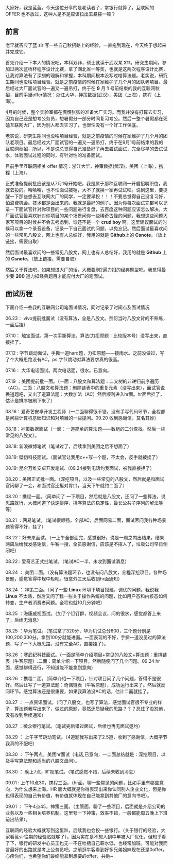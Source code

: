大家好，我是蓝蓝。今天这位分享的是老读者了，拿银行就算了，互联网的 OFFER 也不放过，这种人是不是应该拉出去暴揍一顿？

## 前言

老早就答应了蓝 sir 写一些自己秋招路上的经验，一直拖到现在，今天终于想起来并完成它。

首先介绍一下本人的情况吧，本科双非，硕士就读于武汉某 **211**。研究生期间，参加过两次蓝桥杯程序设计比赛，拿了湖北省一等奖，也就是这两次程序设计比赛，让我对算法有了深刻的理解和掌握，本科期间根本没写过啥算法题。老实说，研究生期间也没啥项目经验，就是之前疫情的时候在家维护了几个月的团队老项目。最后经过大厂面试官的一遍又一遍吊打，终于在 **9** 月 **1** 号前结束的我的互联网秋招，目前手里offer情况：浙江大华，神策数据(武汉)，美团（上海），携程（上海）。

4月的时候，整个实验室都在慌慌张张的准备大厂实习。而我并没有打算去实习，因为自己还是想考公务员，想暑假分一部分时间复习考公。然后一整个暑假都在死磕互联网大厂，因为别人都去实习了，也很怕没有一个好工作保底。

老实说，研究生期间也没啥项目经验，就是之前疫情的时候在家维护了几个月的团队老项目。最后经过大厂面试官的一遍又一遍吊打，终于在9月1号前结束的我的互联网秋招，所以，不是说总觉得自己准备好了再去尝试面试，完全尽早的去试试水，体验面试过程的同时，有针对性的准备面试。

目前手里互联网相关 offer 情况：浙江大华，神策数据(武汉)，美团（上海），携程（上海）。

正式准备提前批应该是从7月1号开始吧，我是属于那种互联网一开启招聘职位，我就去投的。哈哈哈，也不怕面试被锤，大不了就换一家再试试呗。说到这里，要提醒一下那些想去互联网大厂的同学，一定要早投！！！不要总觉得自己没复习好，怕浪费机会。技术都是面出来的。我就是最好的例子。因为你每次面试完都可以记录一下面试官针对你项目的一些问题进行复盘，去百度这种问题应该怎么解决。大厂面试官最喜欢针对你项目的某个场景问你一些稀奇古怪的问题，我想这些问题大家写项目的时候并不会去考虑到，谁还不是一个 **crud boy** 啊。这里建议面试的时候可以拿一个录音设备，记录一下自己面试的问题，以免忘记。然后面试最喜欢问的一些常见八股文，网上也有人总结好，我用的就是 **Github**上的 **Csnote**。（放上链接，需要自取）

然后面试最喜欢问的一些常见八股文，网上也有人总结好，我用的就是 **Github** 上的 **Csnote**。（放上链接，需要自取）

然后关于算法吧，如果想进大厂的话，大概要刷2遍力扣的经典题型吧。我觉得最少要  **200** 道力扣经典题目才能应付大厂的笔面试。

## 面试历程

下面介绍一些我的互联网公司笔面试情况，同时记录了时间点及面试情况

06.23： vivo提前批面试（没有算法，全是八股文。奈何当时八股文背的不熟练，一面后挂）

07.10： 触宝面试。第一次手撕算法，算法(力扣原题：比较版本号）没写出来，直接挂了。

07.12 : 字节跳动面试，手撕一道hard题，力扣原题——接雨水。之前没做过，写了个大概思路没有AC。ps:字节跳动对算法要求真的很高。

07.16： 大华电话面试。两次电话面，很水。已意向。

07.19 ：美团提前批一面。（一面：八股文和算法题：二叉树的非递归前序遍历（AC）。二面：八股文和算法题：删除链表中的重复元素（没写出来），面试官说换道题吧，又出了道算法题：大数加法（AC）然后顺利进入hr面。hr面后挂了，估计是排序被刷下来了）

08.16：爱奇艺安卓开发工程师（一二面聊得很不错，没有手写代码环节，全程都是问些计算机基础知识和对项目的一些提问。09.20 收到感谢信，莫名其妙）

08.18：神策数据面试（一面：一道简单的算法题——数组的二分查找。然后一些常见的八股文）。

08.18: 新浪微博笔试（笔试过了，后续拿到美团之后不想面了）

08.19: 壁仞科技面试。（面试官让我用c++写一个题，不太会，反手就被挂了）

08.19:  昆仑万维安卓开发笔试.（09.24接到电话约我面试，被我直接拒了）

08.20：美团正式批一面。（深挖项目，以及一些常见的八股文，然后就是和面试官闲聊了一会，和面试官还挺对胃口，当天下午就约二面了）

08.20：携程一面。（简单问了 一下项目，然后就是八股文，还问了一些算法，说思路就行，大概问道了快速排序，排序算法的稳定性，最长公共子序列的解法等等）

08.21 ：网易笔试。（笔试很顺畅，全部AC，后面网易二面，面试官问我各种场景题答得不好，挂了）

08.22：好未来面试。（一上午全部面完，感觉很好，说是一周之内出结果，结果两周后给我发感谢信，牛客一搜，全员感谢信，应该是不招人了，垃圾公司早日倒闭吧）

08.22 :  爱奇艺正式批笔试。（笔试AC一半，未收到面试消息）

08.24 ： 美团二面。（没有算法题环节，也没有问八股文，全程深挖项目，各种场景题，感觉答得中规中矩吧。很意外三天后收到hr面通知）

08.24 ： 神策二面。（问了一些 **Linux** 环境下项目搭建，调优的问题。我说我 **Linux** 不太熟，然后又问了我一些关于操作系统的问题，比如用户态和内核态如何转变，生产者消费者问题。全程也就10几分钟吧）

08.25 ：海康威视面试。（加了个钉钉群，视频会议，问的很水，感觉都答上来了，后续无消息）

08.25 ：华为笔试。（笔试拿了320分，华为机试总分600，三个题分别是100,200,300分。拿到100分就能进面。一面表现的不好，手撕一道没见过的算法题，写了一下大概思路，没有完全AC，直接挂了）。

08.26 ：寒武纪科技面试。（一面是简单介绍项目+常见的八股文+算法题：重排链表（牛客原题）.二面：简单介绍一下项目，然后随便问了几个问题。09.24 hr面，感觉聊得还行，不知道能不能拿到意向）

08.26 ：携程二面。（简单介绍一下项目，针对项目问了几个问题，答得不是很好。然后让写了一道算法题：奇偶链表（牛客原题），成功运行出来了。然后就反问环节。感觉算法还是很重要，如果我算法没AC的话，估计二面就挂了。

08.27 ：  一点资讯面试。（问了八股文，也写了算法，感觉面试官很不专业的样子，算法题我写出来了，做过的原题，竟然还质疑我的思路？？？忍住了没怼他，没有收到后续通知）

08.27 ：微众银行笔试。（笔试完后错过面试，后续也再无面试邀约）

08.29 ： 上午字节跳动笔试。（4道题我写出来了2.5道，收到了感谢信，大概字节我真的不配吧）

08.30 ： 下午两点，美团hr面试（电话,已意向，一二面总结就是：深挖项目，以及手写算法题和适当的八股文盘问）。

08.30 ： 晚上7点，旷视笔试。（笔试感觉不错，后续未收到消息）

09.01 :  上午10点30，携程三面。（hr面，聊一些常见的问题，比如手里有哪些意向，为什么想来上海。HR 面大概就是你得表现出来你认同别人企业文化，但是你也得表现的自己有价值，有价值就体现在自己能拿到其他厂的意向书吧）。

09.01 ： 下午4点45，神策三面。（主管面，聊了一些项目，后面就是介绍公司的业务以及一些相关培养机制。这里夸一下神策，效率不错，一般都能周五晚上下班前出结果）。

互联网的经验大概就写到这里趴，后续我也会投一些银行。（关于银行的经验，大家看蓝sir往期的经验贴就够了）。因为实在是不想人到中年被大厂优化，但知乎看了下，银行的研发中心员工也无一不在吐槽自己薪水低，也经常加班。可能对我而言最好的出路就是考上公务员吧。之前逛牛客看到好多兄弟姐妹现在还是0offer，心疼你们，也希望你们最终能拿到想要的offer，共勉~





